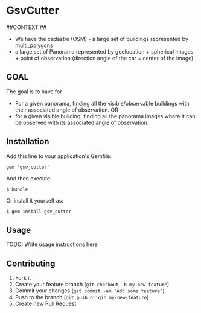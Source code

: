 # GsvCutter





##CONTEXT ##

- We have the cadastre (OSM) - a large set of buildings represented by multi_polygons
- a large set of Panorama represented by geolocation + spherical images + point of observation (direction angle of the car = center of the image).

## GOAL ##
The goal is to have for
- For a given panorama, finding all the visible/observable buildings with their associated angle of observation.
OR
- for a given visible building, finding all the panorama images where it can be observed with its associated angle of observation.



## Installation

Add this line to your application's Gemfile:

    gem 'gsv_cutter'

And then execute:

    $ bundle

Or install it yourself as:

    $ gem install gsv_cutter

## Usage

TODO: Write usage instructions here

## Contributing

1. Fork it
2. Create your feature branch (`git checkout -b my-new-feature`)
3. Commit your changes (`git commit -am 'Add some feature'`)
4. Push to the branch (`git push origin my-new-feature`)
5. Create new Pull Request
